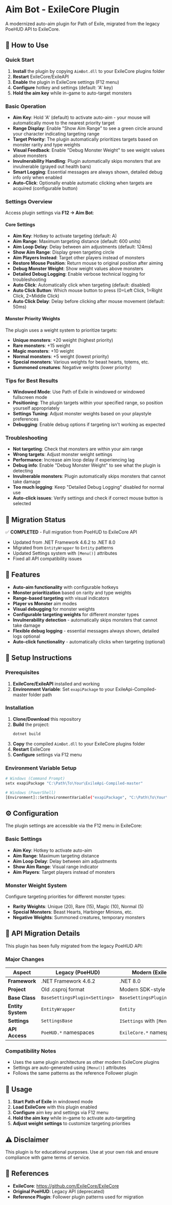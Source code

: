 # Aim Bot - ExileCore Plugin

A modernized auto-aim plugin for Path of Exile, migrated from the legacy PoeHUD API to ExileCore.

## 🚀 How to Use

### Quick Start
1. **Install** the plugin by copying `AimBot.dll` to your ExileCore plugins folder
2. **Restart** ExileCore/ExileAPI
3. **Enable** the plugin in ExileCore settings (F12 menu)
4. **Configure** hotkey and settings (default: 'A' key)
5. **Hold the aim key** while in-game to auto-target monsters

### Basic Operation
- **Aim Key**: Hold 'A' (default) to activate auto-aim - your mouse will automatically move to the nearest priority target
- **Range Display**: Enable "Show Aim Range" to see a green circle around your character indicating targeting range
- **Target Priority**: The plugin automatically prioritizes targets based on monster rarity and type weights
- **Visual Feedback**: Enable "Debug Monster Weight" to see weight values above monsters
- **Invulnerability Handling**: Plugin automatically skips monsters that are invulnerable (grayed out health bars)
- **Smart Logging**: Essential messages are always shown, detailed debug info only when enabled
- **Auto-Click**: Optionally enable automatic clicking when targets are acquired (configurable button)

### Settings Overview
Access plugin settings via **F12 → Aim Bot**:

#### Core Settings
- **Aim Key**: Hotkey to activate targeting (default: A)
- **Aim Range**: Maximum targeting distance (default: 600 units)
- **Aim Loop Delay**: Delay between aim adjustments (default: 124ms)
- **Show Aim Range**: Display green targeting circle
- **Aim Players Instead**: Target other players instead of monsters
- **Restore Mouse Position**: Return mouse to original position after aiming
- **Debug Monster Weight**: Show weight values above monsters
- **Detailed Debug Logging**: Enable verbose technical logging for troubleshooting
- **Auto Click**: Automatically click when targeting (default: disabled)
- **Auto Click Button**: Which mouse button to press (0=Left Click, 1=Right Click, 2=Middle Click)
- **Auto Click Delay**: Delay before clicking after mouse movement (default: 50ms)

#### Monster Priority Weights
The plugin uses a weight system to prioritize targets:
- **Unique monsters**: +20 weight (highest priority)
- **Rare monsters**: +15 weight
- **Magic monsters**: +10 weight  
- **Normal monsters**: +5 weight (lowest priority)
- **Special monsters**: Various weights for beast hearts, totems, etc.
- **Summoned creatures**: Negative weights (lower priority)

### Tips for Best Results
- **Windowed Mode**: Use Path of Exile in windowed or windowed fullscreen mode
- **Positioning**: The plugin targets within your specified range, so position yourself appropriately
- **Settings Tuning**: Adjust monster weights based on your playstyle preferences
- **Debugging**: Enable debug options if targeting isn't working as expected

### Troubleshooting
- **Not targeting**: Check that monsters are within your aim range
- **Wrong targets**: Adjust monster weight settings
- **Performance**: Increase aim loop delay if experiencing lag
- **Debug info**: Enable "Debug Monster Weight" to see what the plugin is detecting
- **Invulnerable monsters**: Plugin automatically skips monsters that cannot take damage
- **Too much logging**: Keep "Detailed Debug Logging" disabled for normal use
- **Auto-click issues**: Verify settings and check if correct mouse button is selected

## 🔄 Migration Status

✅ **COMPLETED** - Full migration from PoeHUD to ExileCore API
- Updated from .NET Framework 4.6.2 to .NET 8.0
- Migrated from `EntityWrapper` to `Entity` patterns
- Updated Settings system with `[Menu()]` attributes
- Fixed all API compatibility issues

## 🎯 Features

- **Auto-aim functionality** with configurable hotkeys
- **Monster prioritization** based on rarity and type weights
- **Range-based targeting** with visual indicators  
- **Player vs Monster** aim modes
- **Visual debugging** for monster weights
- **Configurable targeting weights** for different monster types
- **Invulnerability detection** - automatically skips monsters that cannot take damage
- **Flexible debug logging** - essential messages always shown, detailed logs optional
- **Auto-click functionality** - automatically clicks when targeting (optional)

## 🔧 Setup Instructions

### Prerequisites
1. **ExileCore/ExileAPI** installed and working
2. **Environment Variable**: Set `exapiPackage` to your ExileApi-Compiled-master folder path

### Installation
1. **Clone/Download** this repository
2. **Build** the project:
   ```bash
   dotnet build
   ```
3. **Copy** the compiled `AimBot.dll` to your ExileCore plugins folder
4. **Restart** ExileCore
5. **Configure** settings via F12 menu

### Environment Variable Setup
```bash
# Windows (Command Prompt)
setx exapiPackage "C:\Path\To\Your\ExileApi-Compiled-master"

# Windows (PowerShell)
[Environment]::SetEnvironmentVariable("exapiPackage", "C:\Path\To\Your\ExileApi-Compiled-master", "User")
```

## ⚙️ Configuration

The plugin settings are accessible via the F12 menu in ExileCore:

### Basic Settings
- **Aim Key**: Hotkey to activate auto-aim
- **Aim Range**: Maximum targeting distance
- **Aim Loop Delay**: Delay between aim adjustments
- **Show Aim Range**: Visual range indicator
- **Aim Players**: Target players instead of monsters

### Monster Weight System
Configure targeting priorities for different monster types:
- **Rarity Weights**: Unique (20), Rare (15), Magic (10), Normal (5)
- **Special Monsters**: Beast Hearts, Harbinger Minions, etc.
- **Negative Weights**: Summoned creatures, temporary monsters

## 🔄 API Migration Details

This plugin has been fully migrated from the legacy PoeHUD API:

### Major Changes
| **Aspect** | **Legacy (PoeHUD)** | **Modern (ExileCore)** |
|------------|---------------------|------------------------|
| **Framework** | .NET Framework 4.6.2 | .NET 8.0 |
| **Project** | Old .csproj format | Modern SDK-style |
| **Base Class** | `BaseSettingsPlugin<Settings>` | `BaseSettingsPlugin<Settings>` |
| **Entity System** | `EntityWrapper` | `Entity` |
| **Settings** | `SettingsBase` | `ISettings` with `[Menu()]` |
| **API Access** | `PoeHUD.*` namespaces | `ExileCore.*` namespaces |

### Compatibility Notes
- Uses the same plugin architecture as other modern ExileCore plugins
- Settings are auto-generated using `[Menu()]` attributes
- Follows the same patterns as the reference Follower plugin

## 📝 Usage

1. **Start Path of Exile** in windowed mode
2. **Load ExileCore** with this plugin enabled
3. **Configure** aim key and settings via F12 menu
4. **Hold the aim key** while in-game to activate auto-targeting
5. **Adjust weight settings** to customize targeting priorities

## ⚠️ Disclaimer

This plugin is for educational purposes. Use at your own risk and ensure compliance with game terms of service.

## 🔗 References

- **ExileCore**: https://github.com/ExileCore/ExileCore
- **Original PoeHUD**: Legacy API (deprecated)
- **Reference Plugin**: Follower plugin patterns used for migration 